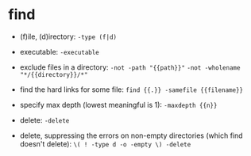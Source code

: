 # find

- (f)ile, (d)irectory:
`-type (f|d)`

- executable:
`-executable`

- exclude files in a directory:
`-not -path "{{path}}"`
`-not -wholename "*/{{directory}}/*"`

- find the hard links for some file:
`find {{.}} -samefile {{filename}}`

- specify max depth (lowest meaningful is 1):
`-maxdepth {{n}}`

- delete:
`-delete`

- delete, suppressing the errors on non-empty directories (which find doesn't delete):
`\( ! -type d -o -empty \) -delete`
